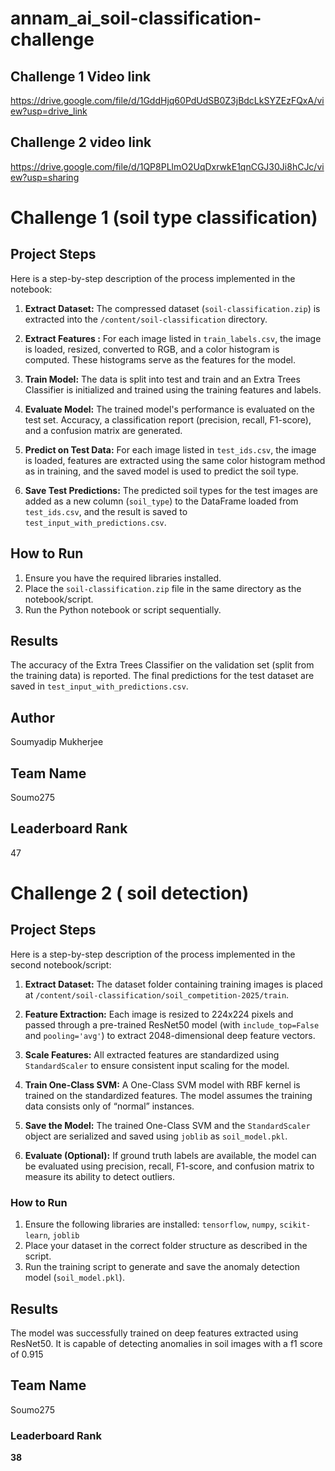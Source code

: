 # annam_ai_soil-classification-challenge

## Challenge 1 Video link

https://drive.google.com/file/d/1GddHjq60PdUdSB0Z3jBdcLkSYZEzFQxA/view?usp=drive_link

## Challenge 2 video link

https://drive.google.com/file/d/1QP8PLlmO2UqDxrwkE1qnCGJ30Ji8hCJc/view?usp=sharing

# Challenge 1 (soil type classification)

## Project Steps

Here is a step-by-step description of the process implemented in the notebook:

1.  **Extract Dataset:** The compressed dataset (`soil-classification.zip`) is extracted into the `/content/soil-classification` directory.

2.  **Extract Features :** For each image listed in `train_labels.csv`, the image is loaded, resized, converted to RGB, and a color histogram is computed. These histograms serve as the features for the model.

3.  **Train Model:** The data is split into test and train and an Extra Trees Classifier is initialized and trained using the training features and labels.

4.  **Evaluate Model:** The trained model's performance is evaluated on the test set. Accuracy, a classification report (precision, recall, F1-score), and a confusion matrix are generated.

5.  **Predict on Test Data:** For each image listed in `test_ids.csv`, the image is loaded, features are extracted using the same color histogram method as in training, and the saved model is used to predict the soil type.

6.  **Save Test Predictions:** The predicted soil types for the test images are added as a new column (`soil_type`) to the DataFrame loaded from `test_ids.csv`, and the result is saved to `test_input_with_predictions.csv`.

## How to Run

1. Ensure you have the required libraries installed.
2. Place the `soil-classification.zip` file in the same directory as the notebook/script.
3. Run the Python notebook or script sequentially.

## Results

The accuracy of the Extra Trees Classifier on the validation set (split from the training data) is reported. The final predictions for the test dataset are saved in `test_input_with_predictions.csv`.

## Author

Soumyadip Mukherjee

## Team Name

Soumo275

## Leaderboard Rank

47

# Challenge 2 ( soil detection)

## Project Steps

Here is a step-by-step description of the process implemented in the second notebook/script:

1. **Extract Dataset:** The dataset folder containing training images is placed at `/content/soil-classification/soil_competition-2025/train`.

2. **Feature Extraction:** Each image is resized to 224x224 pixels and passed through a pre-trained ResNet50 model (with `include_top=False` and `pooling='avg'`) to extract 2048-dimensional deep feature vectors.

3. **Scale Features:** All extracted features are standardized using `StandardScaler` to ensure consistent input scaling for the model.

4. **Train One-Class SVM:** A One-Class SVM model with RBF kernel is trained on the standardized features. The model assumes the training data consists only of “normal” instances.

5. **Save the Model:** The trained One-Class SVM and the `StandardScaler` object are serialized and saved using `joblib` as `soil_model.pkl`.

6. **Evaluate (Optional):** If ground truth labels are available, the model can be evaluated using precision, recall, F1-score, and confusion matrix to measure its ability to detect outliers.

### How to Run

1. Ensure the following libraries are installed: `tensorflow`, `numpy`, `scikit-learn`, `joblib`
2. Place your dataset in the correct folder structure as described in the script.
3. Run the training script to generate and save the anomaly detection model (`soil_model.pkl`).

## Results

The model was successfully trained on deep features extracted using ResNet50. It is capable of detecting anomalies in soil images with a f1 score of 0.915

## Team Name

Soumo275

### Leaderboard Rank

**38**
